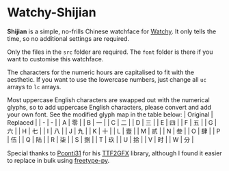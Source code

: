 # Watchy-Shijian
**Shijian** is a simple, no-frills Chinese watchface for [Watchy](https://watchy.sqfmi.com/). It only tells the time, so no additional settings are required.

Only the files in the `src` folder are required. The `font` folder is there if you want to customise this watchface.

The characters for the numeric hours are capitalised to fit with the aesthetic. If you want to use the lowercase numbers, just change all `uc` arrays to `lc` arrays.

Most uppercase English characters are swapped out with the numerical glyphs, so to add uppercase English characters, please convert and add your own font. See the modified glyph map in the table below:
| Original | Replaced |
| - | - |
| A | 零 |
| B | 一 |
| C | 二 |
| D | 三 |
| E | 四 |
| F | 五 |
| G | 六 |
| H | 七 |
| I | 八 |
| J | 九 |
| K | 十 |
| L | 壹 |
| M | 贰 |
| N | 叁 |
| O | 肆 |
| P | 伍 |
| Q | 陆 |
| R | 柒 |
| S | 捌 |
| T | 玖 |
| U | 拾 |
| V | 时 |
| W | 分 |

Special thanks to [Pconti31](https://github.com/Pconti31) for his [TTF2GFX](https://github.com/Pconti31/TTF2GFX) library, although I found it easier to replace in bulk using [freetype-py](https://pypi.org/project/freetype-py/).
